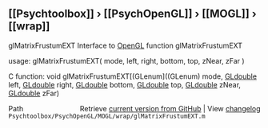## [[Psychtoolbox]] &#8250; [[PsychOpenGL]] &#8250; [[MOGL]] &#8250; [[wrap]]

glMatrixFrustumEXT  Interface to [OpenGL](OpenGL) function glMatrixFrustumEXT  
  
usage:  glMatrixFrustumEXT( mode, left, right, bottom, top, zNear, zFar )  
  
C function:  void glMatrixFrustumEXT[(GLenum]((GLenum) mode, [GLdouble](GLdouble) left, [GLdouble](GLdouble) right, [GLdouble](GLdouble) bottom, [GLdouble](GLdouble) top, [GLdouble](GLdouble) zNear, [GLdouble](GLdouble) zFar)  




<div class="code_header" style="text-align:right;">
  <span style="float:left;">Path&nbsp;&nbsp;</span> <span class="counter">Retrieve <a href=
  "https://raw.github.com/Psychtoolbox-3/Psychtoolbox-3/beta/Psychtoolbox/PsychOpenGL/MOGL/wrap/glMatrixFrustumEXT.m">current version from GitHub</a> | View <a href=
  "https://github.com/Psychtoolbox-3/Psychtoolbox-3/commits/beta/Psychtoolbox/PsychOpenGL/MOGL/wrap/glMatrixFrustumEXT.m">changelog</a></span>
</div>
<div class="code">
  <code>Psychtoolbox/PsychOpenGL/MOGL/wrap/glMatrixFrustumEXT.m</code>
</div>

